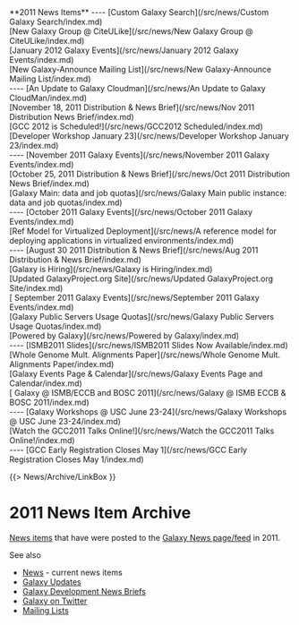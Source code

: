 <div class='linkbox'>
**2011 News Items**
----
[Custom Galaxy Search](/src/news/Custom Galaxy Search/index.md)<br />
[New Galaxy Group @ CiteULike](/src/news/New Galaxy Group @ CiteULike/index.md)<br />
[January 2012 Galaxy Events](/src/news/January 2012 Galaxy Events/index.md)<br />
[New Galaxy-Announce Mailing List](/src/news/New Galaxy-Announce Mailing List/index.md)<br />
----
[An Update to Galaxy Cloudman](/src/news/An Update to Galaxy CloudMan/index.md)<br />
[November 18, 2011 Distribution & News Brief](/src/news/Nov 2011 Distribution News Brief/index.md)<br />
[GCC 2012 is Scheduled!](/src/news/GCC2012 Scheduled/index.md)<br />
[Developer Workshop January 23](/src/news/Developer Workshop January 23/index.md)<br />
----
[November 2011 Galaxy Events](/src/news/November 2011 Galaxy Events/index.md)<br />
[October 25, 2011 Distribution & News Brief](/src/news/Oct 2011 Distribution News Brief/index.md)<br />
[Galaxy Main: data and job quotas](/src/news/Galaxy Main public instance: data and job quotas/index.md)<br />
----
[October 2011 Galaxy Events](/src/news/October 2011 Galaxy Events/index.md)<br />
[Ref Model for Virtualized Deployment](/src/news/A reference model for deploying applications in virtualized environments/index.md)<br />
----
[August 30 2011 Distribution & News Brief](/src/news/Aug 2011 Distribution & News Brief/index.md)<br />
[Galaxy is Hiring](/src/news/Galaxy is Hiring/index.md)<br />
[Updated GalaxyProject.org Site](/src/news/Updated GalaxyProject.org Site/index.md)<br />
[ September 2011 Galaxy Events](/src/news/September 2011 Galaxy Events/index.md)<br />
[Galaxy Public Servers Usage Quotas](/src/news/Galaxy Public Servers Usage Quotas/index.md)<br />
[Powered by Galaxy](/src/news/Powered by Galaxy/index.md)<br />
----
[ISMB2011 Slides](/src/news/ISMB2011 Slides Now Available/index.md)<br />
[Whole Genome Mult. Alignments Paper](/src/news/Whole Genome Mult. Alignments Paper/index.md)<br />
[Galaxy Events Page & Calendar](/src/news/Galaxy Events Page and Calendar/index.md)<br />
[ Galaxy @ ISMB/ECCB and BOSC 2011](/src/news/Galaxy @ ISMB ECCB & BOSC 2011/index.md)<br />
---- 
[Galaxy Workshops @ USC June 23-24](/src/news/Galaxy Workshops @ USC June 23-24/index.md)<br />
[Watch the GCC2011 Talks Online!](/src/news/Watch the GCC2011 Talks Online!/index.md)<br />
----
[GCC Early Registration Closes May 1](/src/news/GCC Early Registration Closes May 1/index.md)<br /> 
</div>

{{> News/Archive/LinkBox }}

# 2011 News Item Archive

[News items](/src/news/index.md) that have were posted to the  [Galaxy News page/feed](/src/news/index.md) in 2011.

See also 
* [News](/src/news/index.md) - current news items
* [Galaxy Updates](/src/GalaxyUpdates/index.md)
* [Galaxy Development News Briefs](/src/DevNewsBriefs/index.md)
* [Galaxy on Twitter](/src/GalaxyOnTwitter/index.md)
* [Mailing Lists](/src/MailingLists/index.md)

<br /><br /><br /><br />


<div class='newsItemList'>
 

